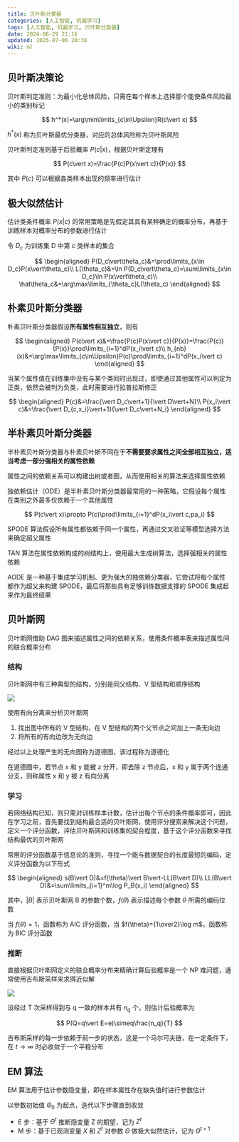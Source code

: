 ```yaml
---
title: 贝叶斯分类器
categories: [人工智能, 机器学习]
tags: [人工智能, 机器学习, 贝叶斯分类器]
date: 2024-06-29 21:16
updated: 2025-07-06 20:38
wiki: ml
---
```

## 贝叶斯决策论

贝叶斯判定准则：为最小化总体风险，只需在每个样本上选择那个能使条件风险最小的类别标记

$$
h^*(x)=\arg\min\limits_{c\in\Upsilon}R(c\vert x)
$$

$h^*(x)$ 称为贝叶斯最优分类器，对应的总体风险称为贝叶斯风险

贝叶斯判定准则基于后验概率 $P(c\vert x)$，根据贝叶斯定理有

$$
P(c\vert x)=\frac{P(c)P(x\vert c)}{P(x)}
$$

其中 $P(c)$ 可以根据各类样本出现的频率进行估计

## 极大似然估计

估计类条件概率 $P(x\vert c)$ 的常用策略是先假定其具有某种确定的概率分布，再基于训练样本对概率分布的参数进行估计

令 $D_c$ 为训练集 D 中第 c 类样本的集合

$$
\begin{aligned}
P(D_c\vert\theta_c)&=\prod\limits_{x\in D_c}P(x\vert\theta_c)\\
L(\theta_c)&=\ln P(D_c\vert\theta_c)=\sum\limits_{x\in D_c}\ln P(x\vert\theta_c)\\
\hat\theta_c&=\arg\max\limits_{\theta_c}L(\theta_c)
\end{aligned}
$$

## 朴素贝叶斯分类器

朴素贝叶斯分类器假设**所有属性相互独立**，则有

$$
\begin{aligned}
P(c\vert x)&=\frac{P(c)P(x\vert c)}{P(x)}=\frac{P(c)}{P(x)}\prod\limits_{i=1}^dP(x_i\vert c)\\
h_{nb}(x)&=\arg\max\limits_{c\in\Upsilon}P(c)\prod\limits_{i=1}^dP(x_i\vert c)
\end{aligned}
$$

当某个属性值在训练集中没有与某个类同时出现过，即使通过其他属性可以判定为正类，依然会被判为负类，此时需要进行拉普拉斯修正

$$
\begin{aligned}
P(c)&=\frac{\vert D_c\vert+1}{\vert D\vert+N}\\
P(x_i\vert c)&=\frac{\vert D_{c,x_i}\vert+1}{\vert D_c\vert+N_i}
\end{aligned}
$$

## 半朴素贝叶斯分类器

半朴素贝叶斯分类器与朴素贝叶斯不同在于**不需要要求属性之间全部相互独立，适当考虑一部分强相关的属性依赖**

属性之间的依赖关系可以构建出树或者图，从而使用相关的算法来选择属性依赖

独依赖估计（ODE）是半朴素贝叶斯分类器最常用的一种策略，它假设每个属性在类别之外最多仅依赖于一个其他属性

$$
P(c\vert x)\propto P(c)\prod\limits_{i=1}^dP(x_i\vert c,pa_i)
$$

SPODE 算法假设所有属性都依赖于同一个属性，再通过交叉验证等模型选择方法来确定超父属性

TAN 算法在属性依赖构成的树结构上，使用最大生成树算法，选择强相关的属性依赖

AODE 是一种基于集成学习机制、更为强大的独依赖分类器，它尝试将每个属性都作为超父来构建 SPODE，最后将那些具有足够训练数据支撑的 SPODE 集成起来作为最终结果

## 贝叶斯网

贝叶斯网借助 DAG 图来描述属性之间的依赖关系，使用条件概率表来描述属性间的联合概率分布

### 结构

贝叶斯网中有三种典型的结构，分别是同父结构、V 型结构和顺序结构

![](https://baymaxam-1309988842.cos.ap-beijing.myqcloud.com/blog/ml-%E8%B4%9D%E5%8F%B6%E6%96%AF%2Fml-%E8%B4%9D%E5%8F%B6%E6%96%AF-1751805490308.png)

使用有向分离来分析贝叶斯网

1. 找出图中所有的 V 型结构，在 V 型结构的两个父节点之间加上一条无向边
2. 将所有的有向边改为无向边

经过以上处理产生的无向图称为道德图，该过程称为道德化

在道德图中，若节点 x 和 y 能被 z 分开，即去除 z 节点后，x 和 y 属于两个连通分支，则称属性 x 和 y 被 z 有向分离

### 学习

若网络结构已知，则只需对训练样本计数，估计出每个节点的条件概率即可，因此在学习之前，首先要找到结构最合适的贝叶斯网，使用评分搜索来解决这个问题，定义一个评分函数，评估贝叶斯网和训练集的契合程度，基于这个评分函数来寻找结构最优的贝叶斯网

常用的评分函数基于信息论的准则，寻找一个能与数据契合的长度最短的编码，定义评分函数为以下形式

$$
\begin{aligned}
s(B\vert D)&=f(\theta)\vert B\vert-LL(B\vert D)\\
LL(B\vert D)&=\sum\limits_{i=1}^m\log P_B(x_i)
\end{aligned}
$$

其中，$\vert B\vert$ 表示贝叶斯网 B 的参数个数，$f(\theta)$ 表示描述每个参数 $\theta$ 所需的编码位数

当 $f(\theta)=1$，函数称为 AIC 评分函数，当 $f(\theta)={1\over2}\log m$，函数称为 BIC 评分函数

### 推断

直接根据贝叶斯网定义的联合概率分布来精确计算后验概率是一个 NP 难问题，通常使用吉布斯采样来求得近似解

![](https://baymaxam-1309988842.cos.ap-beijing.myqcloud.com/blog/ml-%E8%B4%9D%E5%8F%B6%E6%96%AF%2Fml-%E8%B4%9D%E5%8F%B6%E6%96%AF-1751805502088.png)

设经过 T 次采样得到与 q 一致的样本共有 $n_q$ 个，则估计后验概率为

$$
P(Q=q\vert E=e)\simeq\frac{n_q}{T}
$$

吉布斯采样的每一步依赖于前一步的状态，这是一个马尔可夫链，在一定条件下，在 $t\rightarrow\infty$ 时必收敛于一个平稳分布

## EM 算法

EM 算法用于估计参数隐变量，即在样本属性存在缺失值时进行参数估计

以参数初始值 $\Theta_0$ 为起点，迭代以下步骤直到收敛

- E 步：基于 $\Theta^t$ 推断隐变量 Z 的期望，记为 $Z^t$
- M 步：基于已观测变量 $X$ 和 $Z^t$ 对参数 $\Theta$ 做极大似然估计，记为 $\Theta^{t+1}$
